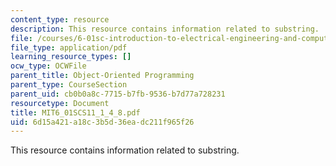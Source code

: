 ```yaml
---
content_type: resource
description: This resource contains information related to substring.
file: /courses/6-01sc-introduction-to-electrical-engineering-and-computer-science-i-spring-2011/6d15a421a18c3b5d36eadc211f965f26_MIT6_01SCS11_1_4_8.pdf
file_type: application/pdf
learning_resource_types: []
ocw_type: OCWFile
parent_title: Object-Oriented Programming
parent_type: CourseSection
parent_uid: cb0b0a8c-7715-b7fb-9536-b7d77a728231
resourcetype: Document
title: MIT6_01SCS11_1_4_8.pdf
uid: 6d15a421-a18c-3b5d-36ea-dc211f965f26
---
```

This resource contains information related to substring.

